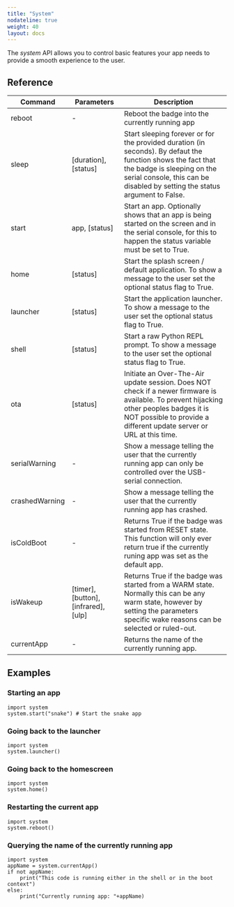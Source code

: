 ```yaml
---
title: "System"
nodateline: true
weight: 40
layout: docs
---
```


The *system* API allows you to control basic features your app needs to provide a smooth experience to the user.

## Reference

| Command        | Parameters                                   | Description                                                                                                                                                                                                             |
| -------------- | -------------------------------------------- | ----------------------------------------------------------------------------------------------------------------------------------------------------------------------------------------------------------------------- |
| reboot         | \-                                           | Reboot the badge into the currently running app                                                                                                                                                                         |
| sleep          | \[duration\], \[status\]                     | Start sleeping forever or for the provided duration (in seconds). By defaut the function shows the fact that the badge is sleeping on the serial console, this can be disabled by setting the status argument to False. |
| start          | app, \[status\]                              | Start an app. Optionally shows that an app is being started on the screen and in the serial console, for this to happen the status variable must be set to True.                                                        |
| home           | \[status\]                                   | Start the splash screen / default application. To show a message to the user set the optional status flag to True.                                                                                                      |
| launcher       | \[status\]                                   | Start the application launcher. To show a message to the user set the optional status flag to True.                                                                                                                     |
| shell          | \[status\]                                   | Start a raw Python REPL prompt. To show a message to the user set the optional status flag to True.                                                                                                                     |
| ota            | \[status\]                                   | Initiate an Over-The-Air update session. Does NOT check if a newer firmware is available. To prevent hijacking other peoples badges it is NOT possible to provide a different update server or URL at this time.        |
| serialWarning  | \-                                           | Show a message telling the user that the currently running app can only be controlled over the USB-serial connection.                                                                                                   |
| crashedWarning | \-                                           | Show a message telling the user that the currently running app has crashed.                                                                                                                                             |
| isColdBoot     | \-                                           | Returns True if the badge was started from RESET state. This function will only ever return true if the currently runing app was set as the default app.                                                                |
| isWakeup       | \[timer\], \[button\], \[infrared\], \[ulp\] | Returns True if the badge was started from a WARM state. Normally this can be any warm state, however by setting the parameters specific wake reasons can be selected or ruled-out.                                     |
| currentApp     | \-                                           | Returns the name of the currently running app.                                                                                                                                                                          |

## Examples

### Starting an app

```
import system
system.start("snake") # Start the snake app
```

### Going back to the launcher

```
import system
system.launcher()
```

### Going back to the homescreen

```
import system
system.home()
```

### Restarting the current app

```
import system
system.reboot()
```

### Querying the name of the currently running app
```
import system
appName = system.currentApp()
if not appName:
	print("This code is running either in the shell or in the boot context")
else:
	print("Currently running app: "+appName)
```
